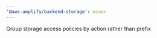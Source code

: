 ```yaml
---
'@aws-amplify/backend-storage': minor
---
```


Group storage access policies by action rather than prefix
